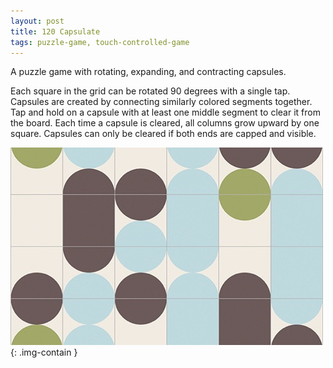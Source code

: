 ```yaml
---
layout: post
title: 120 Capsulate
tags: puzzle-game, touch-controlled-game
---
```

A puzzle game with rotating, expanding, and contracting capsules.

Each square in the grid can be rotated 90 degrees with a single tap. Capsules are created by connecting similarly colored segments together. Tap and hold on a capsule with at least one middle segment to clear it from the board.  Each time a capsule is cleared, all columns grow upward by one square.  Capsules can only be cleared if both ends are capped and visible.

![Capsulate](/img/games/120_Capsulate.jpg "Capsulate"){: .img-contain }